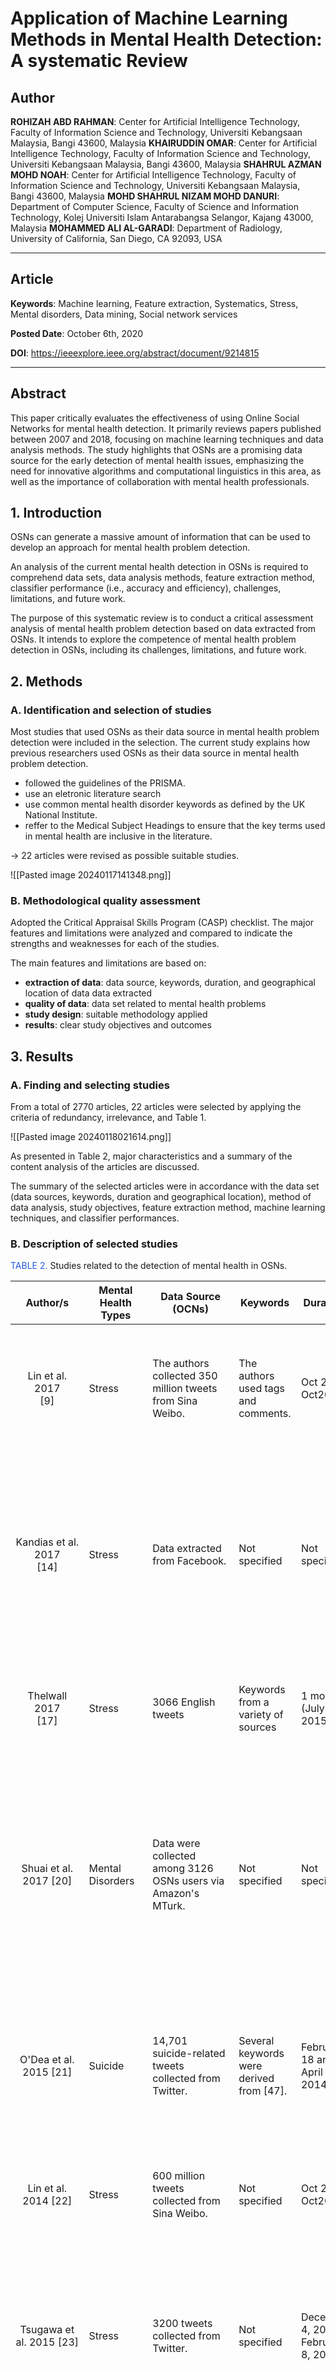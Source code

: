 # Application of Machine Learning Methods in Mental Health Detection: A systematic Review

## Author

**ROHIZAH ABD RAHMAN**: Center for Artificial Intelligence Technology, Faculty of Information Science and Technology, Universiti Kebangsaan Malaysia, Bangi 43600, Malaysia
**KHAIRUDDIN OMAR**: Center for Artificial Intelligence Technology, Faculty of Information Science and Technology, Universiti Kebangsaan Malaysia, Bangi 43600, Malaysia
**SHAHRUL AZMAN MOHD NOAH**: Center for Artificial Intelligence Technology, Faculty of Information Science and Technology, Universiti Kebangsaan Malaysia, Bangi 43600, Malaysia
**MOHD SHAHRUL NIZAM MOHD DANURI**: Department of Computer Science, Faculty of Science and Information Technology, Kolej Universiti Islam Antarabangsa Selangor, Kajang 43000, Malaysia
**MOHAMMED ALI AL-GARADI**: Department of Radiology, University of California, San Diego, CA 92093, USA

<hr>

## Article

**Keywords**: Machine learning, Feature extraction, Systematics, Stress, Mental disorders, Data mining, Social network services

**Posted Date**: October 6th, 2020

**DOI**: https://ieeexplore.ieee.org/abstract/document/9214815

<hr>

## Abstract 

This paper critically evaluates the effectiveness of using Online Social Networks for mental health detection. It primarily reviews papers published between 2007 and 2018, focusing on machine learning techniques and data analysis methods. The study highlights that OSNs are a promising data source for the early detection of mental health issues, emphasizing the need for innovative algorithms and computational linguistics in this area, as well as the importance of collaboration with mental health professionals.

## 1. Introduction

OSNs can generate a massive amount of information that can be used to develop an approach for mental health problem detection.

An analysis of the current mental health detection in OSNs is required to comprehend data sets, data analysis methods, feature extraction method, classifier performance (i.e., accuracy and efficiency), challenges, limitations, and future work. 

The purpose of this systematic review is to conduct a critical assessment analysis of mental health problem detection based on data extracted from OSNs. It intends to explore the competence of mental health problem detection in OSNs, including its challenges, limitations, and future work.

## 2. Methods

### A. Identification and selection of studies

Most studies that used OSNs as their data source in mental health problem detection were included in the selection. The current study explains how previous researchers used OSNs as their data source in mental health problem detection.

- followed the guidelines of the PRISMA.
- use an eletronic literature search
- use common mental health disorder keywords as defined by the UK National Institute.
- reffer to the Medical Subject Headings to ensure that the key terms used in mental health are inclusive in the literature.

$\rightarrow$ 22 articles were revised as possible suitable studies.

![[Pasted image 20240117141348.png]]

### B. Methodological quality assessment

Adopted the Critical Appraisal Skills Program (CASP) checklist. The major features and limitations were analyzed and compared to indicate the strengths and weaknesses for each of the studies.

The main features and limitations are based on:
- **extraction of data**: data source, keywords, duration, and geographical location of data data extracted
- **quality of data**: data set related to mental health problems
- **study design**: suitable methodology applied
- **results**: clear study objectives and outcomes

## 3. Results

### A. Finding and selecting studies

From a total of 2770 articles, 22 articles were selected by applying the criteria of redundancy, irrelevance, and Table 1.

![[Pasted image 20240118021614.png]]

As presented in Table 2, major characteristics and a summary of the content analysis of the articles are discussed.

The summary of the selected articles were in accordance with the data set (data sources, keywords, duration and geographical location), method of data analysis, study objectives, feature extraction method, machine learning techniques, and classifier performances. 

### B. Description of selected studies

<font color="#245bdb">TABLE 2.</font> Studies related to the detection of mental health in OSNs.

|                  Author/s                  | Mental<br>Health<br>Types             | Data Source<br>(OCNs)                                                                                    | Keywords                                  | Durations                            | Geo-Location             |                                                                                                                                                                                Data Set                                                                                                                                                                                 |
|:------------------------------------------:| ------------------------------------- | -------------------------------------------------------------------------------------------------------- | ----------------------------------------- | ------------------------------------ | ------------------------ |:-----------------------------------------------------------------------------------------------------------------------------------------------------------------------------------------------------------------------------------------------------------------------------------------------------------------------------------------------------------------------:|
|          Lin et al. 2017<br>\[9]           | Stress                                | The authors collected 350 million tweets from Sina Weibo.                                                | The authors used tags and comments.       | Oct 2007-Oct2012                     | China                    |                                                                                                                         Four data set with the first consist of 19,000 tweets (with stress label) and 17,000 tweets (with non-stressed label).                                                                                                                          |
|        Kandias et al. 2017<br>\[14]        | Stress                                | Data extracted from Facebook.                                                                            | Not specified                             | Not specified                        | Greece                   |                                                                                          The data set was generated from Facebook users who provided their informed consent (405 fully crawled, 12.346 groups, 98.256 liked objects, 171,054 statuses, and 250.027 comments).                                                                                           |
|           Thelwall 2017<br>\[17]           | Stress                                | 3066 English tweets                                                                                      | Keywords from a variety of sources        | 1 month (July 2015)                  | Not specified            |                                                                                                                                 The data collected from 3000 stress-related tweets and classified under stress level with scale 1 to 5.                                                                                                                                 |
|          Shuai et al. 2017 \[20]           | Mental Disorders                      | Data were collected among 3126 OSNs users via Amazon's MTurk.                                            | Not specified                             | Not specified                        | Not specified            |                                                                            3126 OSNs users (1790 males and 1336 females); 389 users were labeled with social network mental disorders, 246 had "Cyber Relationship Addiction", 267 had "Information Overload", and 73 had "Net Compulsion".                                                                             |
|          O'Dea et al. 2015 \[21]           | Suicide                               | 14,701 suicide-related tweets collected from Twitter.                                                    | Several keywords were derived from \[47]. | February 18 and April 23, 2014       | Not specified            |                                                                                                             The total is 1820 tweets. Set A consist 829 tweets (training: 746, testing: 83) and Set B consist 991 tweets (Training: 891, and Testing: 100).                                                                                                             |
|           Lin et al. 2014 \[22]            | Stress                                | 600 million tweets collected from Sina Weibo.                                                            | Not specified                             | Oct 2009-Oct2012                     | China                    |                                                                                                                              600million tweets with five categories of stress such as affection, work, social, physiological, and others.                                                                                                                               |
|         Tsugawa et al. 2015 \[23]          | Stress                                | 3200 tweets collected from Twitter.                                                                      | Not specified                             | December 4, 2013 to February 8, 2014 | Japan                    |                                                                                                An experiment conducted with 219 participants. Only 214 participants were involved. Data from the participants (males: 121; females: 88) aged 16-55 years were analyzed.                                                                                                 |
|          Saleem et al. 2012 \[24]          | Distress                              | Data collected from web fora related to psychological issues.                                            | Not specified                             | Not specified                        | United States            |                                                                                                        136 psychological distress labels raning from PTSD to mild traumatic brain injury and depression symptoms developed via consultation with psychologists.                                                                                                         |
|       De Choudhury et al. 2013 \[26]       | Depression                            | 1583 data of crowd workers (crowdsource: MTurk) who shared their Twitter public profile                  | Not specified                             | September 15 to October 31, 2012     | United States            |                                                                                                                 637 participants provided access to their Twitter feeds. Subsequently, 476 users (243 males and 233 females) diagnosed with depression.                                                                                                                 |
|        Deshpande and Rao 2017 \[27]        | Depression                            | 10,000 tweets collected from Twitter.                                                                    | Words related to "poor mental well-being" | Not specified                        | Not specified            |                                                                              10,000 tweets collected to generate training and test datasets with a ratio of 80:20. The training set consists of words that suggest depression tendencies, such as "depressed", "hopeless", and "suicide".                                                                               |
|          Huang et al. 2014 \[25]           | Suicide                               | 53 verified suicidal users and over 30,000 posts from Sina Weibo. They obtained 614 true suicidal posts. | Not specified                             | Not specified                        | China                    |                                                                                                 614 suicidal posts obtained. To perform a 90 to 10 test, 6140 posts randomly selected from the set of non-suicidal users, for 6754 posts. Finally, 6704 posts obtained.                                                                                                 |
|      Wang, Zhang, and Sun 2013 \[28]       | Depression                            | Data collected from Sina Weibo.                                                                          | Not specified                             | August 1-15, 2012                    | China                    |                                                                                                                                                                  The data set was derived from \[48].                                                                                                                                                                   |
|           Xue et al. 2014 \[29]            | Pressure                              | The tweets of 459 middle school students (aged 14-20 years) collected from Sina Weibo.                   | Not specified                             | July 7, 2013                         | China                    |                                                                                                                               23 teenagers posted 300 to 1000 tweets and 10,872 tweets. The average number of tweets is 473 per teenager.                                                                                                                               |
|           Saha et al. 2016 \[30]           | Depression                            | Data crawled from 620,000 posts made by 80,000 users inn 247 online communities.                         | Not specified                             | Not specified                        | Not specified            |                                                                                                                                              Data from the Live Journal website contains 620,060 posts from 78,647 users.                                                                                                                                               |
| Wongkoblap, Vadillo, and Curcin 2018 \[31] | Depression                            | Data of "myPersonality" crawled from Facebook and derived from \[49].                                    | Not specified                             | Not specified                        | Not specified            |                                                                                                     Two datasets: 1) self-reported results from Satisfaction with Life Scale, and 2) self-diagnosed results from volunteers who answered the CES-D questionnaires.                                                                                                      |
|           Luo et al. 2018 \[32]            | Suicide                               | Data collected from 716,899 tweets from Twitter                                                          | Suicide-related terms                     | January-November 2016                | Not specified            |                                                                                                                                                                 191,473 precise suicide-related tweets                                                                                                                                                                  |
|           Tai et al. 2015 \[33]            | Mental Disorder                       | Data collected through online social platforms.                                                          | Related to depression and being healthy.  | Not specified                        | Not specified            |                                                                                                              Data from the depressed (keywords: bad, hate, and hard) and healthy (keywords: love, best, and hope) groups based on the extracted keywords.                                                                                                               |
|         Saravia et al. 2016 \[34]          | Mental Illness                        | Data collected from Twitter.                                                                             | Related to BPD and BD.                    | Not specified                        | Not specified            |                                                                                                  Data collected from community portals consist of 17 BPD and 12 BD. Each portal has 5000 followers in 145,000 accounts. After filtering, 278 BD and 203 BPD remained.                                                                                                   |
|    Chang, Saravia, and Chen 2016 \[15]     | Mental Disorder                       | Subconscious crowdsourcing.                                                                              | Keywords related to BPD and BD            | Not specified                        | Not specified            |                                                                                                            Data were collected from community portals consist 12 BD and 17 BPD. Then, 5000 followers downloaded from each portal with 145,000 user accounts.                                                                                                            |
|            Li et al. 2016 \[16]            | Stress                                | Data extracted from a microblog.                                                                         | Not specified                             | January 1, 2012 to February 1, 2015  | China                    | **Set 1**: Stressor event (273 from 1 January 2012 to 1 February 2015 related to study; 122 related events, such as examination, contest, and result notification). <br>**Set 2**: Post (124 students who actively used Tencent Weibo. Post from 1 January 2012 to 1 February 2015, 29,232 posts. The average post is 236, the maximum is 1378 and the minimum is 104.) |
| Coppersmith, Harman, and Dredze 2014 \[18] | Post-Traumatic Stress Disorder (PTSD) | 3200 tweets collected from Twitter.                                                                      | Related to PTSD                           | Not specified                        | United States (military) |                                                                                                                                    260 tweets indicated a diagnosis of PTSD. After filtering, only 244 users were positive samples.                                                                                                                                     |
|           Park et al. 2012 \[19]           | Depression                            | 65 million tweets collected from Twitter.                                                                | Related to depression                     | June to July 2009                    | United States            |                                                                         21,103 tweets consist the word "depression" from 14,817 users. 1000 of random tweets (500 tweets from each month) selected for content analysis. 165 participants and 69 participants (male=28, female=41) are active.                                                                          |

### C. Feature extraction

<font color="#245bdb">TABLE 3.</font> Feature extraction methods used in supervised machine learning studies.

| Author/s | Feature Extraction Method |
| ---- | ---- |
| Lin et al. 2017 \[9] | This study used LIWC2007 in categorizing to positive or negative emotion words. |
| Kandias et al. 2017 \[14] | The feature selection using frequency of TF-IDF and term occurrence. |
| Thelwall 2017 \[17] | All the features used were labeled unigrams, bigrams, and trigrams. |
| O'Dea et al. 2015 \[21] | This research used the basic features of word frequencies or unigrams and TF-IDF instead of simple frequency. |
| Lin et al. 2014 \[22] | This study used LIWC2007 for linguistic features. |
| Tsugawa et al. 2015 \[23] | This study used bag-of-words for word frequency and LDA for topic models. |
| Saleem et al. 2012 \[24] | The article adopted bag-of-words, unigrams, and TF-IDF. LIWC used for linguistic features. |
| De Choudhury et al. 2013 \[26] | This study used LIWC to determine 22 specific linguistic styles. |
| Deshpande and Rao 2017 \[27] | This research used part-of-speech (e.g., adjective, noun, and verb) tags and bag-of-words. |
| Huang et al. 2014 \[25] | This study used N-gram features (unigram, bigram, and trigram) and classified emotional words to positive or negative from a lexicon. Three types of part-of-speech tags (i.e., adjective, noun and verb) adopted. |
| Tai et al. 2015 \[33] | This research considered the unigram word feature and an LIWC lexicon to determine PTSD user. |
| Saravia et al. 2016 \[34] | This study adopted TF-IDF to model the linguistic features of patients and their pattern of life features of patients and their pattern of life features (e.g., age and gender). Then, TF-IDF was applied to unigrams and bigrams collected from all the patients' tweets. |
| Chang et al. 20116 \[15] | In this study, TF-IDF applied to unigrams and bigrams (calculated the frequency-of-word sequences) and LICW for linguistic features. |
| Coppersmith  et al. 2014 \[18] | LICW used to determine the linguistic style of users with PTSD. |

### E. Machine learning techniques 

<font color="#245bdb">Table 4.</font> Classifier performance of studies using supervised machine learning techniques.

| Authors | Objectives | Method of Data Analysis | Machine Learning/Deep Learning Technique | Classifier Performance |
| ---- | ---- | ---- | ---- | ---- |
| Lin et al. 2017 \[9] | This research proposed a hybrid model for detecting stress by using user content and social interaction in Twitter. | A hybrid model to analyze the data and compared with others mahcine/deep learning techniques. | - Hybrid (FGM + CNN)<br>- LR<br>- SVM<br>- RF<br>- Gradient-boosted DT<br>- DNN | The **hybrid model** (FGM + CNN) achieved the highest detection performance, i.e., an improvement of 6%-9% in the $F_1$ score. |
| Kandias et al. 2017 \[14] | This research study the stress level chronicity experienced based on the content posted by the OSNs users. | Content classification was analyzed using machine learning techniques. | - Multinomial NB<br>- SVM<br>- Multinomial LR | **SVM** was selected because it achieved more than 70% (precision, recall, and F score) and better F score values in most categories. |
| Thelwall 2017 \[17] | This research provided a stree and relaxation detection system posted in OSNs. | A new method called TensiStrength compared with machine and deep learning techniques. | - TensiStrength<br>- AdaBoost<br>- SVM<br>- NB<br>- J48 tree<br>- JRip rule<br>- LR<br>- DT | **TensiStrength** can possible to detect expressions of stress and relaxation with accuarcy level through user post in Twitter. |
| Shuai et al. 2017 \[20] | This research proposed a framework that can accurately identify potential cases of social network mental disorders. | A new method called SNMDD | - TSVM | **SNMDD** is a new method that possibility to identified a mental disorders' users through OSNs. |
| O'Dea et al. 2015 \[21] | This research examined the suicide level. | Data compared with human coding and machine learning techniques. | - LR<br>- SVM | **SVM** with TF-IDF and without filter was the best performing algorithm. |
| Lin et al. 2014 \[22] | This research proposed a method of stress detection through OSNs. | The primary model, called deep sparse neural network, compared with SVM and ANN while implmenting an Auto-Encoder. | - Deep Sparse Neural Network<br>- SVM<br>- ANN | **SVM** achieved good accuracy in linguistic attributes. **Deep Sparse Neural Network** achieved better results in social, linguistic, and visual attributes. |
| Tsugawa et al. 2015 \[23] | This research introduced a method that can recognize depression through user's activities in social media. | Models predict the risk of depression with several features obtained from user activities in Twitter using SVM. | - SVM | **SVM** achieved an accuracy of approximately 70%. |
| Saleem et al. 2012 \[24] | This research proposed a novel technique with a multistage text classification framework to assess psychological status in web fora. | SVM used for distress detection, and MLN was used for noisy distress label detection. | - SVM<br>- MLN | **MLN** provided statistically significant gains over SVM. |
| De Choudhury et al. 2013 \[26] | This research explored the potential of using OSNs to detect depressive user. | SVM used to predict depressed users. | - SVM | **SVM** classifier could predict depression with promissing results of 70% classification accuracy. |
| Deshpande and Rao 2017 \[27] | This research applied NLP to Twitter feeds for emotions related to depression. | SVM and NB classifier used for the class predction process. | - SVM<br>- NB | The result showed that **NB** gained an $F_1$ score of 83.29, while **SVM** scored 79.73. The precision and recall results were similar. The accuarcy of NB was 83% and that of SVM was 79%. |
| Huang et al. 2014 \[25] | This research proposed a real-time system to detect suicidal ideation users. | Data compared with machine learning techniques. | - SVM<br>- RF<br>- J48 tree<br>- LR<br>- Sequential minimal optimization<br> | **SVM** exhibited the best performance, with 68.3% (F-meausre), 78.9% (precision) and 60.3% (recall). |
| Wang, Zhang, and Sun 2013 \[28] | This research proposed a model to detect depressive users based on node and linkage features. | DT used as the classifier in a node feature only model. | - DT | The **DT** classifier with node features achieved the highest accuracy was 95% with increased to 15%. The addition of linkage features resulted in a considerably better performance than that with only node features. |
| Xue et al. 2014 \[29] | This research analyzed a psychological pressure experienced by adolescents by collecting data from a microblog. | Data compared with machine learning techniques. | - NB<br>- SVM<br>- ANN<br>- RF<br>- Gaussian process | The **Gaussian process** classifier achieved the highest detection accuarcy. |
| Wonkoblap, Vadillo, and Curcin 2018 \[31] | This research explored the relationship between life satisfaction and depression through OSNs. | Data compared with machine learning techniques. | - SVM with RBF<br>- LR<br>- DT<br>- NB | The accuracy of **SVM** with RBF kernel was the best model achieved to 68%. |
| Saravia et al. 2016 \[34] | This research proposed a novel data collection to build a predictive models base on users linguistic and behavioral patterns. | Data analyzed using an RF classifier. | - RF | The precision of **RF** was 96% for BPD and BD. |
| Chang, Saravia, and Chen 2016 \[15] | This research developed a model to determine mental disorders user base on users linguistic and behavioral patterns. | Data analyzed using an RF classifier. | - RF | The preformance of stressor event detection using **RF** was approximately 13.72% (precision), 19.18% (recall), and 16.50% ($F_1$ measure). |

## 4. Discussion and challenges 

**Discussion**
- First, only a few studies on mental illness found useful information, such as people with mental health problems isolating themselves and not communicating with others.
- Second, the researchers found an additional finding related to the use of different languages in mental health problem detection during data analytics in OSNs.

**Challenges**
- non-face-to-face communication and human-computer interaction.
- language barrier
- account privacy policy

### A. Quality of data sets and model interpretation

Using your own dataset has the advantage that the information is location-specific and specific to your research purposes, but it can also introduce some bias.

Interpreting such models is likely difficult because several complex statistical patterns that correlate to minor indicators across various features are involved.

### B. Mental health problem detection over time

One of the interesting and challenging tasks is mental health problem detection over time. In contrast with other text classification tasks, mental health status can vary significantly over time. For example, a mental health case reported in an OSNs website may begin with a simple mental health issue (i.e., a weak signal) and end with a suicide case (i.e., a strong signal). Consequently, different mental health scenarios that change over time should be considered while building machine learning models. A model should be effective in detecting weak signals and in continuously evolving mental health detection cases over time.

### C. Multicategories of mental health problems

Categorizing mental health problems is difficult because numerous feature selection processes should be performed by researchers. Consequently, researchers choose to either generalize or specify the category of a mental health problem.

### D. Data preprocessing

The preparation of a new data set is one of the challenges in mental health problem detection.

### E. Length of posts 

Understanding mental health problems from a limited post length is one of the important challenges that must be considered when developing machine learning models for mental health problem detection.

### F. Multilingual content

The analysis of multilingual texts is an exciting challenge that must be addressed in the future.

### G. Data sparsity

Addressing the data sparsity problem is crucial because it may negatively affect the performance of a machine leaning model.

### H. Publicy available data sets

The creation of publicly available data sets while preserving user privacy is another challenge that must be addressed in the future.

### I. Data quantity and generalizability

Consequently, a large dataset is required to comprehensively cover the patterns of most users to have more generalized models. Collecting extensive and diverse data can make deep learning models more generalizable and less vulnerable to bias.

### J. Ethical code

Researchers should fully understand the ethical code of conduct before collecting data from OSNs and should apply good research practice by sending permission requests to OSNs users and providers.

## 5. Limitations

Selection of articles
- only four journal databases
- only articles publlished in English and related to mental health problems were included.

## 6. Future implications

1. Implementing a new method and creating a new data set based on countries and localities may improve research on mental health detection in the future. 
2. The language barrier issue and extracting other languages from OSNs provide a potential future direction for research based on geographical location and native language because many OSNs users use their native language, instead of only English, in texting. 
3. Using another type of data (e.g., pictures, audios, and videos), instead of texts only in OSNs can be one of the potential areas for exploration in future research.

## 7. Conclusion

 This study concludes that OSNs exhibit high potential as data sources of mental health problems detection but can never be substituted with traditional mental health detection methods based on face-to-face interviews, self-reporting, or questionnaire distribution. Nevertheless, OSNs can provide complementary data, and the combination of the two approaches in detecting mental health can improve future research.

To increase the accuracy and precision of mental health problem detection in the future:
1. comprehensive adoption
2. innovative algorithms
3. computational linguistics